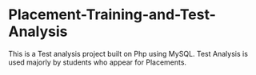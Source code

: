 # Placement-Training-and-Test-Analysis
This is a Test analysis project built on Php using MySQL. Test Analysis is used majorly by students who appear for Placements.
